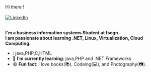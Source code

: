 <div>
  Hi there !  
     <div align=left>
       <br>
        <a href="https://www.linkedin.com/in/amira-bensaid-0952ba1b9/"><img src="https://img.shields.io/badge/Linkedin-0077b5?style=flat&logo=linkedin" alt="LinkedIn" /></a>
  </div>
    <div align=left>
        <br>
        <p>
            <strong>
             I'm a business information systems Student at fsegn .<br>
             I am passionate about learning .NET, Linux, Virtualization, Cloud Computing.<br>
            </strong>
        </p>
        <ul>
          <li><b></b>: java,PHP,C,HTML</li>
            <li>🌱 <b>I’m currently learning</b>: java,PHP and .NET Frameworks </li>
            <li>😄 <b>Fun fact</b>: I love books(📚), Codeing(💻), and Photography(📷).</li>
        </ul>
    </div>
</div>
      
   
   



